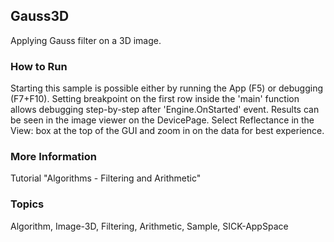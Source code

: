 ## Gauss3D
Applying Gauss filter on a 3D image.
### How to Run
Starting this sample is possible either by running the App (F5) or
debugging (F7+F10). Setting breakpoint on the first row inside the 'main'
function allows debugging step-by-step after 'Engine.OnStarted' event.
Results can be seen in the image viewer on the DevicePage.
Select Reflectance in the View: box at the top of the GUI and zoom in on the
data for best experience.
### More Information
Tutorial "Algorithms - Filtering and Arithmetic"

### Topics
Algorithm, Image-3D, Filtering, Arithmetic, Sample, SICK-AppSpace